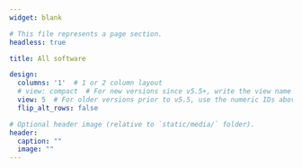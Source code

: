 ```yaml
---
widget: blank

# This file represents a page section.
headless: true

title: All software

design:
  columns: '1'  # 1 or 2 column layout
  # view: compact  # For new versions since v5.5+, write the view name
  view: 5  # For older versions prior to v5.5, use the numeric IDs above
  flip_alt_rows: false

# Optional header image (relative to `static/media/` folder).
header:
  caption: ""
  image: ""
---
```

